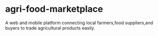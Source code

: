 # agri-food-marketplace
A web and mobile platform connecting local farmers,food suppliers,and buyers to trade agricultural products easily.
